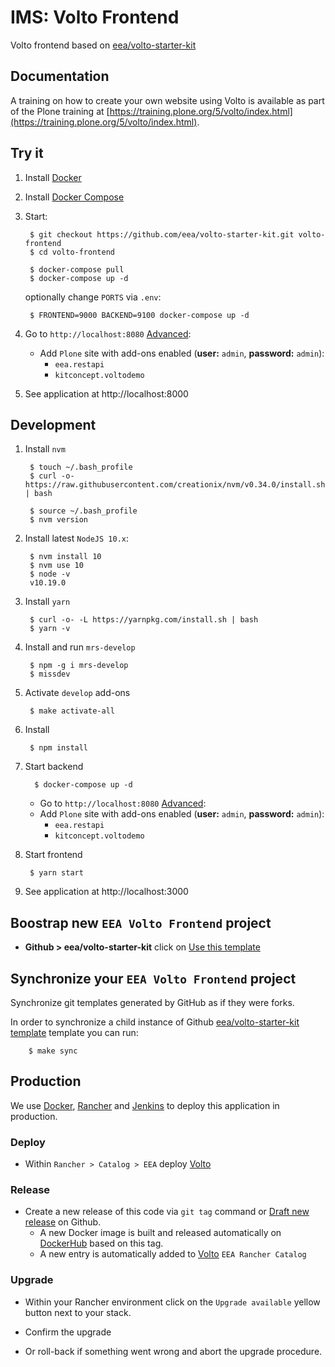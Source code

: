 # IMS: Volto Frontend

Volto frontend based on [eea/volto-starter-kit](eea/volto-starter-kit)

## Documentation

A training on how to create your own website using Volto is available as part of the Plone training at [https://training.plone.org/5/volto/index.html](https://training.plone.org/5/volto/index.html).


## Try it

1. Install [Docker](https://docs.docker.com/install/)
1. Install [Docker Compose](https://docs.docker.com/compose/install/)
1. Start:

        $ git checkout https://github.com/eea/volto-starter-kit.git volto-frontend
        $ cd volto-frontend

        $ docker-compose pull
        $ docker-compose up -d

    optionally change `PORTS` via `.env`:

        $ FRONTEND=9000 BACKEND=9100 docker-compose up -d

1. Go to `http://localhost:8080` [Advanced](http://localhost:8080/@@plone-addsite?site_id=Plone&advanced=1):
   * Add `Plone` site with add-ons enabled (**user:** `admin`, **password:** `admin`):
     * `eea.restapi`
     * `kitconcept.voltodemo`

1. See application at http://localhost:8000


## Development

1. Install `nvm`

        $ touch ~/.bash_profile
        $ curl -o- https://raw.githubusercontent.com/creationix/nvm/v0.34.0/install.sh | bash

        $ source ~/.bash_profile
        $ nvm version

1. Install latest `NodeJS 10.x`:

        $ nvm install 10
        $ nvm use 10
        $ node -v
        v10.19.0

1. Install `yarn`

        $ curl -o- -L https://yarnpkg.com/install.sh | bash
        $ yarn -v

1. Install and run `mrs-develop`

        $ npm -g i mrs-develop
        $ missdev

1. Activate `develop` add-ons

        $ make activate-all

1. Install

        $ npm install

1. Start backend

         $ docker-compose up -d

   * Go to `http://localhost:8080` [Advanced](http://localhost:8080/@@plone-addsite?site_id=Plone&advanced=1):
   * Add `Plone` site with add-ons enabled (**user:** `admin`, **password:** `admin`):
     * `eea.restapi`
     * `kitconcept.voltodemo`

1. Start frontend

        $ yarn start

1. See application at http://localhost:3000


## Boostrap new `EEA Volto Frontend` project

* **Github > eea/volto-starter-kit** click on [Use this template](https://github.com/eea/volto-starter-kit/generate)


## Synchronize your `EEA Volto Frontend` project

Synchronize git templates generated by GitHub as if they were forks.

In order to synchronize a child instance of Github [eea/volto-starter-kit template](https://github.com/eea/volto-starter-kit) template you can run:

        $ make sync


## Production

We use [Docker](https://www.docker.com/), [Rancher](https://rancher.com/) and [Jenkins](https://jenkins.io/) to deploy this application in production.

### Deploy

* Within `Rancher > Catalog > EEA` deploy [Volto](https://github.com/eea/eea.rancher.catalog/tree/master/templates/volto)

### Release

* Create a new release of this code via `git tag` command or [Draft new release](https://github.com/eea/volto-starter-kit/releases/new) on Github.
  * A new Docker image is built and released automatically on [DockerHub](https://hub.docker.com/r/eeacms/volto-starter-kit) based on this tag.
  * A new entry is automatically added to [Volto](https://github.com/eea/eea.rancher.catalog/tree/master/templates/volto) `EEA Rancher Catalog`

### Upgrade

* Within your Rancher environment click on the `Upgrade available` yellow button next to your stack.

* Confirm the upgrade

* Or roll-back if something went wrong and abort the upgrade procedure.
